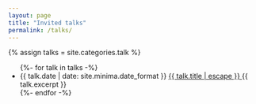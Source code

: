 ```yaml
---
layout: page 
title: "Invited talks"
permalink: /talks/
---
```


<div class="home">
  {% assign talks = site.categories.talk %}
  <ul class="post-list">
    {%- for talk in talks -%}
      <li>
        <span class="post-meta">{{ talk.date | date: site.minima.date_format }}</span>
        <a class="post-link" href="{{ talk.url | relative_url }}">
          {{ talk.title | escape }}
        </a>
        {{ talk.excerpt }}
      </li>
    {%- endfor -%}
  </ul>
</div>
